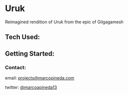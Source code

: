 # Uruk

Reimagined rendition of Uruk from the epic of Gilgagamesh

## Tech Used:


## Getting Started:


### Contact:

email: projects@marcopineda.com

twitter: [@marcoapineda13](http://twitter.com/marcoapineda13)
